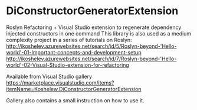 # DiConstructorGeneratorExtension
Roslyn Refactoring + Visual Studio extension to regenerate dependency injected constructors in one command
This library is also used as a medium complexity project in a series of tutorials on Roslyn:
http://ikoshelev.azurewebsites.net/search/id/5/Roslyn-beyond-'Hello-world'-01-Important-concepts-and-development-setup
http://ikoshelev.azurewebsites.net/search/id/7/Roslyn-beyond-'Hello-world'-02-Visual-Studio-extension-for-refactoring

Available from Visual Studio gallery https://marketplace.visualstudio.com/items?itemName=Koshelew.DiConstructorGeneratorExtension

Gallery also contains a small instruction on how to use it.
